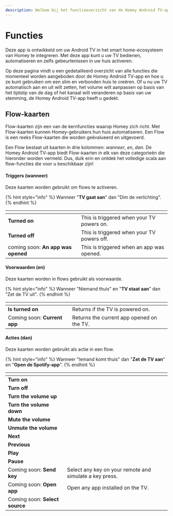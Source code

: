 ```yaml
---
description: Welkom bij het functieoverzicht van de Homey Android TV-app!
---
```


# Functies

Deze app is ontwikkeld om uw Android TV in het smart home-ecosysteem van Homey te integreren. Met deze app kunt u uw TV
bedienen, automatiseren en zelfs gebeurtenissen in uw huis activeren.

Op deze pagina vindt u een gedetailleerd overzicht van alle functies die momenteel worden aangeboden door de Homey
Android TV-app en hoe u ze kunt gebruiken om een slim en verbonden huis te creëren. Of u nu uw TV automatisch aan en uit
wilt zetten, het volume wilt aanpassen op basis van het tijdstip van de dag of het kanaal wilt veranderen op basis van
uw stemming, de Homey Android TV-app heeft u gedekt.

## Flow-kaarten

Flow-kaarten zijn een van de kernfuncties waarop Homey zich richt. Met Flow-kaarten kunnen Homey-gebruikers hun huis
automatiseren. Een Flow is een reeks Flow-kaarten die worden geëvalueerd en uitgevoerd.

Een Flow bestaat uit kaarten in drie kolommen: _wanneer_, _en_, _dan_. De Homey Android TV-app biedt Flow-kaarten in elk
van deze categorieën die hieronder worden vermeld. Dus, duik erin en ontdek het volledige scala aan flow-functies die
voor u beschikbaar zijn!

#### Triggers (wanneer)

Deze kaarten worden gebruikt om flows te activeren.

{% hint style="info" %}
Wanneer "**TV gaat aan**" dan "Dim de verlichting".
{% endhint %}

<table data-view="cards">
    <thead>
    <tr>
        <th></th>
        <th></th>
    </tr>
    </thead>
    <tbody>
    <tr>
        <td><strong>Turned on</strong></td>
        <td>This is triggered when your TV powers on.</td>
    </tr>
    <tr>
        <td><strong>Turned off</strong></td>
        <td>This is triggered when your TV powers off.</td>
    </tr>
    <tr>
        <td>coming soon: <strong>An app was opened</strong></td>
        <td>This is triggered when an app was opened.</td>
    </tr>
    </tbody>
</table>

#### Voorwaarden (en)

Deze kaarten worden in flows gebruikt als voorwaarde.

{% hint style="info" %}
Wanneer "Niemand thuis" en "**TV staat aan**" dan "Zet de TV uit".
{% endhint %}

<table data-view="cards">
    <thead>
    <tr>
        <th></th>
        <th></th>
    </tr>
    </thead>
    <tbody>
    <tr>
        <td><strong>Is turned on</strong></td>
        <td>Returns if the TV is powered on.</td>
    </tr>
    <tr>
        <td>Coming soon: <strong>Current app</strong></td>
        <td>Returns the current app opened on the TV.</td>
    </tr>
    </tbody>
</table>

#### Acties (dan)

Deze kaarten worden gebruikt als actie in een flow.

{% hint style="info" %}
Wanneer "Iemand komt thuis" dan "**Zet de TV aan**" en "**Open de Spotify-app**".
{% endhint %}

<table data-view="cards">
    <thead>
    <tr>
        <th></th>
        <th></th>
    </tr>
    </thead>
    <tbody>
    <tr>
        <td><strong>Turn on</strong></td>
        <td></td>
    </tr>
    <tr>
        <td><strong>Turn off</strong></td>
        <td></td>
    </tr>
    <tr>
        <td><strong>Turn the volume up</strong></td>
        <td></td>
    </tr>
    <tr>
        <td><strong>Turn the volume down</strong></td>
        <td></td>
    </tr>
    <tr>
        <td><strong>Mute the volume</strong></td>
        <td></td>
    </tr>
    <tr>
        <td><strong>Unmute the volume</strong></td>
        <td></td>
    </tr>
    <tr>
        <td><strong>Next</strong></td>
        <td></td>
    </tr>
    <tr>
        <td><strong>Previous</strong></td>
        <td></td>
    </tr>
    <tr>
        <td><strong>Play</strong></td>
        <td></td>
    </tr>
    <tr>
        <td><strong>Pause</strong></td>
        <td></td>
    </tr>
    <tr>
        <td>Coming soon: <strong>Send key</strong></td>
        <td>Select any key on your remote and simulate a key press.</td>
    </tr>
    <tr>
        <td>Coming soon: <strong>Open app</strong></td>
        <td>Open any app installed on the TV.</td>
    </tr>
    <tr>
        <td>Coming soon: <strong>Select source</strong></td>
        <td></td>
    </tr>
    </tbody>
</table>